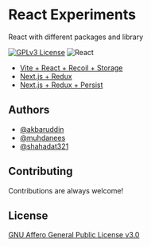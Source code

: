 # React Experiments

React with different packages and library

[![GPLv3 License](https://img.shields.io/badge/License-GPL%20v3-yellow.svg?style=for-the-badge)](https://opensource.org/licenses/)
![React](https://shields.io/badge/react-black?logo=react&style=for-the-badge)

- [Vite + React + Recoil + Storage](./vite-react-recoil-storage/)
- [Next.js + Redux](./nextjs-redux/)
- [Next.js + Redux + Persist](./nextjs-redux-persist/)



## Authors

- [@akbaruddin](https://www.github.com/akbaruddin)
- [@muhdanees](https://github.com/muhdanees)
- [@shahadat321](https://github.com/shahadat321)

## Contributing

Contributions are always welcome!

## License

[GNU Affero General Public License v3.0](https://choosealicense.com/licenses/agpl-3.0/)

